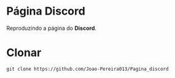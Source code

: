 # Página Discord

<p>Reproduzindo a página do <strong>Discord</strong>.</p>

# Clonar

````
git clone https://github.com/Joao-Pereira013/Pagina_discord
````
